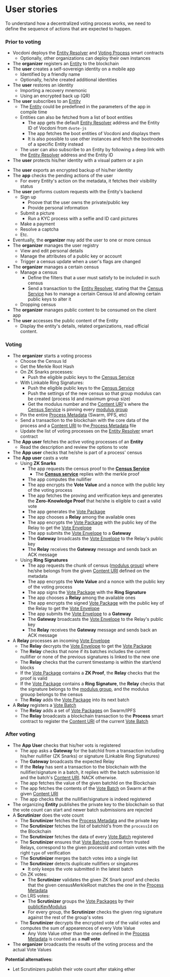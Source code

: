 # User stories

To understand how a decentralized voting process works, we need to define the sequence of actions that are expected to happen.

### Prior to voting

- Vocdoni deploys the [Entity Resolver](/architecture/components/entity?id=entity-resolver) and [Voting Process](/architecture/components/process?id=smart-contract) smart contracts
  - Optionally, other organizations can deploy their own instances
- The **organizer** registers an [Entity](/architecture/components/entity) to the blockchain
- The **user** creates a self-sovereign identity on a mobile app
  - Identified by a friendly name
  - Optionally, he/she created additional identities
- The **user** restores an identity
	- Importing a recovery mnemonic
	- Using an encrypted back up (QR)
- The **user** subscribes to an [Entity](/architecture/components/entity)
	- The [Entity](/architecture/components/entity) could be predefined in the parameters of the app in compile time
	- Entities can also be fetched from a list of boot entities
		- The app gets the default [Entity Resolver](/architecture/components/entity?id=entity-resolver) address and the Entity ID of Vocdoni from `dvote-js`
		- The app fetches the boot entities of Vocdoni and displays them
		- It is also possible to use other instances and fetch the bootnodes of a specific Entity instead
	- The user can also subscribe to an Entity by following a deep link with the [Entity Resolver](/architecture/components/entity?id=entity-resolver) address and the Entity ID
- The **user** protects his/her identity with a visual pattern or a pin
<!-- - The **user** unlocks the app to access the content -->
- The **user** exports an encrypted backup of his/her identity
- The **app** checks the pending actions of the user
	- For every Entity's action on the metadata, it fetches their visibility status
- The **user** performs custom requests with the Entity's backend
	- Sign up
		- Proove that the user owns the private/public key
		- Provide personal information
	- Submit a picture
		- Run a KYC process with a selfie and ID card pictures
	- Make a payment
	- Resolve a captcha
	- Etc.
- Eventually, the **organizer** may add the user to one or more census
- The **organizer** manages the user registry
	- View and edit personal details
	- Manage the attributes of a public key or account
	- Trigger a census update when a user's flags are changed
- The **organizer** manages a certain census
	- Manage a census
		- Define the filters that a user must satisfy to be included in such census
		- Send a transaction to the [Entity Resolver](/architecture/components/entity?id=entity-resolver), stating that the [Census Service](/architecture/general?id=census-service) has to manage a certain Census Id and allowing certain public keys to alter it
	- Dropping census
- The **organizer** manages public content to be consumed on the client app
- The **user** accesses the public content of the Entity
	- Display the entity's details, related organizations, read official content.

### Voting

- The **organizer** starts a voting process
	- Choose the Census Id
	- Get the Merkle Root Hash
	<!-- - Publish the Merkle Tree to Swarm -->
	- On ZK Snarks processes:
		- Push the eligible public keys to the [Census Service](/architecture/general?id=census-service)
	- With Linkable Ring Signatures:
		- Push the eligible public keys to the [Census Service](/architecture/general?id=census-service)
		- Push the settings of the new census so that group modulus can be created (process Id and maximum group size)
		- Get the modulus number and the [Content URI](/architecture/protocol/data-origins?id=content-uri)'s where the [Census Service](/architecture/general?id=census-service) is pinning every [modulus group](/architecture/protocol/franchise-proof?id=_2-create-census-rings)
	- Pin the entire [Process Metadata](/architecture/components/process?id=process-metadata-json) (Swarm, IPFS, etc)
	- Send a transaction to the blockchain with the core data of the process and a [Content URI](/architecture/protocol/data-origins?id=content-uri) to the[ Process Metadata](/architecture/components/process?id=process-metadata-json) file
	- Update the list of voting processes on the [Entity Resolver](/architecture/components/entity?id=entity-resolver) smart contract
- The **App user** fetches the active voting processes of an **Entity**
	- Read the description and review the options to vote
- The **App user** checks that he/she is part of a process' census
- The **App user** casts a vote
	- Using **ZK Snarks**
		- The app requests the census proof to the **[Census Service](/architecture/general?id=census-service)**
			- The **[Census service](/architecture/general?id=census-service)** replies with the merkle proof
		- The app computes the nullifier
		- The app encrypts the **Vote Value** and a nonce with the public key of the voting process
		- The app fetches the proving and verification keys and generates the **Zero-Knowledge Proof** that he/she is eligible to cast a valid vote
		- The app generates the [Vote Package](/architecture/components/relay?id=vote-package-zk-snarks)
		<!-- - ~POW~ -->
		- The app chooses a **Relay** among the available ones
		- The app encrypts the [Vote Package](/architecture/components/relay?id=vote-package-zk-snarks) with the public key of the Relay to get the [Vote Envelope](/architecture/components/relay?id=vote-envelope-zk-snarks)
		- The app submits the [Vote Envelope](/architecture/components/relay?id=vote-envelope-zk-snarks) to a **Gateway**
		- The **Gateway** broadcasts the [Vote Envelope](/architecture/components/relay?id=vote-envelope-zk-snarks) to the Relay's public key
		- The **Relay** receives the **Gateway** message and sends back an ACK message
	- Using **Ring Signatures**
		- The app requests the chunk of census ([modulus group](/architecture/protocol/franchise-proof?id=_2-create-census-rings)) where he/she belongs from the given [Content URI](/architecture/protocol/data-origins?id=content-uri) defined on the metadata
		- The app encrypts the **Vote Value** and a nonce with the public key of the voting process
		- The app signs the [Vote Package](/architecture/components/relay?id=vote-package-ring-signature) with the **Ring Signature**
		<!-- - ~POW~ -->
		- The app chooses a **Relay** among the available ones
		- The app encrypts the signed [Vote Package](/architecture/components/relay?id=vote-package-ring-signature) with the public key of the Relay to get the [Vote Envelope](/architecture/components/relay?id=vote-envelope-ring-signature)
		- The app submits the [Vote Envelope](/architecture/components/relay?id=vote-envelope-ring-signature) to a **Gateway**
		- The **Gateway** broadcasts the [Vote Envelope](/architecture/components/relay?id=vote-envelope-ring-signature) to the Relay's public key
		- The **Relay** receives the **Gateway** message and sends back an ACK message
- A **Relay** processes an incoming [Vote Envelope](/architecture/components/relay?id=vote-envelope)
	- The **Relay** decrypts the [Vote Envelope](/architecture/components/relay?id=vote-envelope) to get the [Vote Package](/architecture/components/relay?id=vote-package)
	- The **Relay** checks that none if its batches includes the current nullifier or none of the previous signatures is linked to the  new one
	- The **Relay** checks that the current timestamp is within the start/end blocks
	- If the [Vote Package](/architecture/components/relay?id=vote-package) contains a **ZK Proof**, the **Relay** checks that the proof is valid
	- If the [Vote Package](/architecture/components/relay?id=vote-package) contains a **Ring Signature**, the **Relay** checks that the signature belongs to the [modulus group](/architecture/protocol/franchise-proof?id=_2-create-census-rings), and the modulus grouop belongs to the census
	- The **Relay** adds the [Vote Package](/architecture/components/relay?id=vote-package) into its next batch
- A **Relay** registers a [Vote Batch](/architecture/components/relay?id=vote-batch)
	- The **Relay** adds a set of [Vote Packages](/architecture/components/relay?id=vote-package) on Swarm/IPFS
	- The **Relay** broadcasts a blockchain transaction to the **Process** smart contract to register the [Content URI](/architecture/protocol/data-origins?id=content-uri) of the current [Vote Batch](/architecture/components/relay?id=vote-batch)
  
### After voting

- The **App User** checks that his/her vots is registered
	- The app asks a **Gateway** for the batchId from a transaction including his/her nullifier (ZK Snarks) or signature (Linkable Ring Signatures)
	- The **Gateway** broadcasts the expected Relay
	- If the **Relay** has sent a transaction to the blockchain with the nullifier/signature in a batch, it replies with the batch submission Id and the batch's [Content URI](/architecture/protocol/data-origins?id=content-uri). NACK otherwise.
	- The app fetches the value of the given batchId on the Blockchain
	- The app fetches the contents of the [Vote Batch](/architecture/components/relay?id=vote-batch) on Swarm at the given [Content URI](/architecture/protocol/data-origins?id=content-uri)
	- The app checks that the nullifier/signature is indeed registered
- The organizing **Entity** publishes the private key to the blockchain so that the vote count can start and newer batch submissions are rejected
- A **Scrutinizer** does the vote count
	- The **Scrutinizer** fetches the [Process Metadata](/architecture/components/process?id=process-metadata-json) and the private key
	- The **Scrutinizer** fetches the list of batchId's from the `processId` on the Blockchain
	- The **Scrutinizer** fetches the data of every [Vote Batch](/architecture/components/relay?id=vote-batch) registered
	- The **Scrutinizer** ensures that [Vote Batches](/architecture/components/relay?id=vote-batch) come from trusted Relays, correspond to the given processId and contain votes with the right `type` of verification
	- The **Scrutinizer** merges the batch votes into a single list
	- The **Scrutinizer** detects duplicate nullifiers or singatures
		- It only keeps the vote submitted in the latest batch
	- On ZK votes:
		- The **Scrutinizer** validates the given ZK Snark proof and checks that the given censusMerkleRoot matches the one in the [Process Metadata](/architecture/components/process?id=process-metadata-json)
	- On LRS votes: 
		- The **Scrutinizer** groups the [Vote Packages](/architecture/components/relay?id=vote-package) by their [publicKeyModulus](/architecture/protocol/franchise-proof?id=_2-create-census-rings)
		- For every group, the **Scrutinizer** checks the given ring signature against the rest of the group's votes
	- The **Scrutinizer** decrypts the encrypted vote of the valid votes and computes the sum of appearences of every Vote Value
		- Any Vote Value other than the ones defined in the [Process Metadata](/architecture/components/process?id=process-metadata-json) is counted as a **null vote**
- The **organizer** broadcasts the results of the voting process and the actual Vote Values

**Potential alternatives:**
- Let Scrutinizers publish their vote count after staking ether
